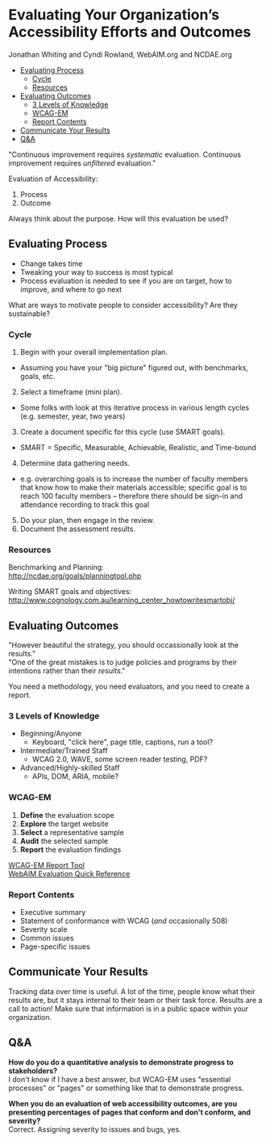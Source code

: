 # Evaluating Your Organization’s Accessibility Efforts and Outcomes

Jonathan Whiting and Cyndi Rowland, WebAIM.org and NCDAE.org

* [Evaluating Process](#evaluating-process)
  * [Cycle](#cycle)
  * [Resources](#resources)
* [Evaluating Outcomes](#evaluating-outcomes)
  * [3 Levels of Knowledge](#3-levels-of-knowledge)
  * [WCAG-EM](#wcag-em)
  * [Report Contents](#report-contents)
* [Communicate Your Results](#communicate-your-results)
* [Q&A](#q-a)

"Continuous improvement requires *systematic* evaluation. Continuous improvement requires *unfiltered* evaluation."

Evaluation of Accessibility:

1. Process
2. Outcome

Always think about the purpose. How will this evaluation be used?

## Evaluating Process

* Change takes time
* Tweaking your way to success is most typical
* Process evaluation is needed to see if you are on target, how to improve, and where to go next

What are ways to motivate people to consider accessibility? Are they sustainable?

### Cycle

1. Begin with your overall implementation plan.
  * Assuming you have your "big picture" figured out, with benchmarks, goals, etc.
2. Select a timeframe (mini plan).
  * Some folks with look at this iterative process in various length cycles (e.g. semester, year, two years)
3. Create a document specific for this cycle (use SMART goals).
  * SMART = Specific, Measurable, Achievable, Realistic, and Time-bound
4. Determine data gathering needs.
  * e.g. overarching goals is to increase the number of faculty members that know how to make their materials accessible; specific goal is to reach 100 faculty members – therefore there should be sign-in and attendance recording to track this goal
5. Do your plan, then engage in the review.
6. Document the assessment results.

### Resources

Benchmarking and Planning:  
http://ncdae.org/goals/planningtool.php

Writing SMART goals and objectives:  
http://www.cognology.com.au/learning_center_howtowritesmartobj/

## Evaluating Outcomes

"However beautiful the strategy, you should occassionally look at the results."  
"One of the great mistakes is to judge policies and programs by their intentions rather than their *results*."

You need a methodology, you need evaluators, and you need to create a report.

### 3 Levels of Knowledge

* Beginning/Anyone
  * Keyboard, "click here", page title, captions, run a tool?
* Intermediate/Trained Staff
  * WCAG 2.0, WAVE, some screen reader testing, PDF?
* Advanced/Highly-skilled Staff
  * APIs, DOM, ARIA, mobile?

### WCAG-EM

1. **Define** the evaluation scope
2. **Explore** the target website
3. **Select** a representative sample
4. **Audit** the selected sample
5. **Report** the evaluation findings

[WCAG-EM Report Tool](https://www.w3.org/WAI/eval/report-tool/)  
[WebAIM Evaluation Quick Reference](http://webaim.org/resources/evalquickref/)

### Report Contents

* Executive summary
* Statement of conformance with WCAG (*and* occasionally 508)
* Severity scale
* Common issues
* Page-specific issues

## Communicate Your Results

Tracking data over time is useful. A lot of the time, people know what their results are, but it stays internal to their team or their task force. Results are a call to action! Make sure that information is in a public space within your organization.

## Q&A

**How do you do a quantitative analysis to demonstrate progress to stakeholders?**  
I don't know if I have a best answer, but WCAG-EM uses "essential processes" or "pages" or something like that to demonstrate progress.

**When you do an evaluation of web accessibility outcomes, are you presenting percentages of pages that conform and don't conform, and severity?**  
Correct. Assigning severity to issues and bugs, yes.
